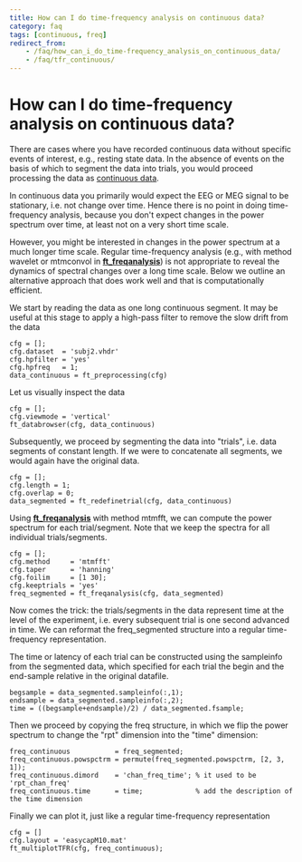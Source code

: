 ```yaml
---
title: How can I do time-frequency analysis on continuous data?
category: faq
tags: [continuous, freq]
redirect_from:
    - /faq/how_can_i_do_time-frequency_analysis_on_continuous_data/
    - /faq/tfr_continuous/
---
```


# How can I do time-frequency analysis on continuous data?

There are cases where you have recorded continuous data without specific events of interest, e.g., resting state data. In the absence of events on the basis of which to segment the data into trials, you would proceed processing the data as [continuous data](/tutorial/continuous).

In continuous data you primarily would expect the EEG or MEG signal to be stationary, i.e. not change over time. Hence there is no point in doing time-frequency analysis, because you don't expect changes in the power spectrum over time, at least not on a very short time scale.

However, you might be interested in changes in the power spectrum at a much longer time scale. Regular time-frequency analysis (e.g., with method wavelet or mtmconvol in **[ft_freqanalysis](/reference/ft_freqanalysis)**) is not appropriate to reveal the dynamics of spectral changes over a long time scale. Below we outline an alternative approach that does work well and that is computationally efficient.

We start by reading the data as one long continuous segment. It may be useful at this stage to apply a high-pass filter to remove the slow drift from the data

    cfg = [];
    cfg.dataset  = 'subj2.vhdr'
    cfg.hpfilter = 'yes'
    cfg.hpfreq   = 1;
    data_continuous = ft_preprocessing(cfg)

Let us visually inspect the data

    cfg = [];
    cfg.viewmode = 'vertical'
    ft_databrowser(cfg, data_continuous)

Subsequently, we proceed by segmenting the data into "trials", i.e. data segments of constant length. If we were to concatenate all segments, we would again have the original data.

    cfg = [];
    cfg.length = 1;
    cfg.overlap = 0;
    data_segmented = ft_redefinetrial(cfg, data_continuous)

Using **[ft_freqanalysis](/reference/ft_freqanalysis)** with method mtmfft, we can compute the power spectrum for each trial/segment. Note that we keep the spectra for all individual trials/segments.

    cfg = [];
    cfg.method     = 'mtmfft'
    cfg.taper      = 'hanning'
    cfg.foilim     = [1 30];
    cfg.keeptrials = 'yes'
    freq_segmented = ft_freqanalysis(cfg, data_segmented)

Now comes the trick: the trials/segments in the data represent time at the level of the experiment, i.e. every subsequent trial is one second advanced in time. We can reformat the freq_segmented structure into a regular time-frequency representation.

The time or latency of each trial can be constructed using the sampleinfo from the segmented data, which specified for each trial the begin and the end-sample relative in the original datafile.

    begsample = data_segmented.sampleinfo(:,1);
    endsample = data_segmented.sampleinfo(:,2);
    time = ((begsample+endsample)/2) / data_segmented.fsample;

Then we proceed by copying the freq structure, in which we flip the power spectrum to change the "rpt" dimension into the "time" dimension:

    freq_continuous           = freq_segmented;
    freq_continuous.powspctrm = permute(freq_segmented.powspctrm, [2, 3, 1]);
    freq_continuous.dimord    = 'chan_freq_time'; % it used to be 'rpt_chan_freq'
    freq_continuous.time      = time;             % add the description of the time dimension

Finally we can plot it, just like a regular time-frequency representation

    cfg = []
    cfg.layout = 'easycapM10.mat'
    ft_multiplotTFR(cfg, freq_continuous);
